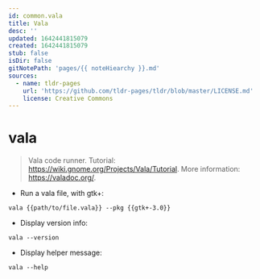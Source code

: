 ```yaml
---
id: common.vala
title: Vala
desc: ''
updated: 1642441815079
created: 1642441815079
stub: false
isDir: false
gitNotePath: 'pages/{{ noteHiearchy }}.md'
sources:
  - name: tldr-pages
    url: 'https://github.com/tldr-pages/tldr/blob/master/LICENSE.md'
    license: Creative Commons
---
```

# vala

> Vala code runner.
> Tutorial: <https://wiki.gnome.org/Projects/Vala/Tutorial>.
> More information: <https://valadoc.org/>.

- Run a vala file, with gtk+:

`vala {{path/to/file.vala}} --pkg {{gtk+-3.0}}`

- Display version info:

`vala --version`

- Display helper message:

`vala --help`


